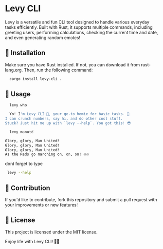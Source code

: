 # Levy CLI

Levy is a versatile and fun CLI tool designed to handle various everyday tasks efficiently. Built with Rust, it supports multiple commands, including greeting users, performing calculations, checking the current time and date, and even generating random emotes!

## 🚀 Installation
Make sure you have Rust installed. If not, you can download it from rust-lang.org.
Then, run the following command:
 ```sh
   cargo install levy-cli .
   ```

## 🔧 Usage
```sh
  levy who
```
```sh
  Yo! I'm Levy CLI 🤙, your go-to homie for basic tasks. 🚀
I can crunch numbers, say hi, and do other cool stuff.
Stuck? Just hit me up with `levy --help`. You got this! 😎
```

```sh
  levy manutd
```
```sh
Glory, glory, Man United!
Glory, glory, Man United!
Glory, glory, Man United!
As the Reds go marching on, on, on! 🔥🔥
```

dont forget to type 
```sh
 levy --help
```

## 📌 Contribution
If you'd like to contribute, fork this repository and submit a pull request with your improvements or new features!

## 📜 License
This project is licensed under the MIT license.

Enjoy life with Levy CLI! 🚀🔥
